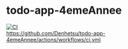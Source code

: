 # todo-app-4emeAnnee

[![CI](https://github.com/Denhetsu/todo-app-4emeAnnee/actions/workflows/ci.yml/badge.svg?branch=dev)](https://github.com/Denhetsu/todo-app-4emeAnnee/actions/workflows/ci.yml) \
https://github.com/Denhetsu/todo-app-4emeAnnee/actions/workflows/ci.yml
